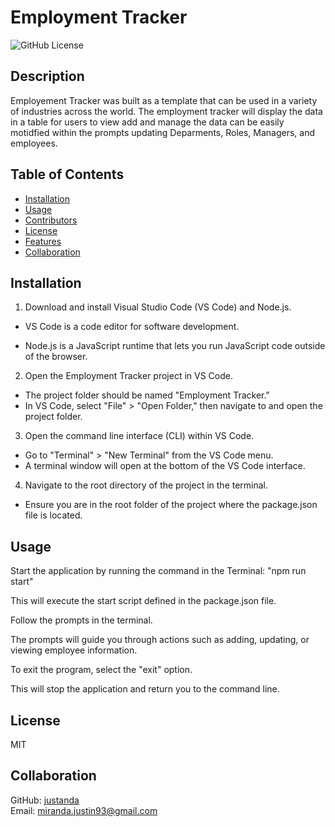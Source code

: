 # Employment Tracker

![GitHub License](https://img.shields.io/badge/license-MIT)

## Description

Employement Tracker was built as a template that can be used in a variety of industries across the world. The employment tracker will display the data in a table for users to view add and manage the data can be easily motidfied within the prompts updating Deparments, Roles, Managers, and employees.

## Table of Contents

- [Installation](#installation)
- [Usage](#usage)
- [Contributors](#contributors)
- [License](#license)
- [Features](#features)
- [Collaboration](#collaboration)

## Installation

1. Download and install Visual Studio Code (VS Code) and Node.js.

- VS Code is a code editor for software development.

- Node.js is a JavaScript runtime that lets you run JavaScript code outside of the browser.

2. Open the Employment Tracker project in VS Code.

- The project folder should be named "Employment Tracker."
- In VS Code, select "File" > "Open Folder," then navigate to and open the project folder.

3. Open the command line interface (CLI) within VS Code.

- Go to "Terminal" > "New Terminal" from the VS Code menu.
- A terminal window will open at the bottom of the VS Code interface.

4. Navigate to the root directory of the project in the terminal.

- Ensure you are in the root folder of the project where the package.json file is located.

## Usage

Start the application by running the command in the Terminal:
"npm run start"

This will execute the start script defined in the package.json file.

Follow the prompts in the terminal.

The prompts will guide you through actions such as adding, updating, or viewing employee information.

To exit the program, select the "exit" option.

This will stop the application and return you to the command line.

## License

MIT

## Collaboration

GitHub: [justanda](https://github.com/justanda)  
Email: miranda.justin93@gmail.com
